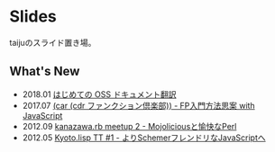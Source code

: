 # Slides

taijuのスライド置き場。

## What's New

- 2018.01 [はじめての OSS ドキュメント翻訳](https://github.com/taiju/slides/blob/master/2018/01/fukumoku-36/slide.org)
- 2017.07 [(car (cdr ファンクション倶楽部)) - FP入門方法思案 with JavaScript](https://taiju.github.com/slides/2017/07/car-cdr-function-club/)
- 2012.09 [kanazawa.rb meetup 2 - Mojoliciousと愉快なPerl](https://taiju.github.com/slides/2012/09/kanazawa.rb/)
- 2012.05 [Kyoto.lisp TT #1 - よりSchemerフレンドリなJavaScriptへ](https://taiju.github.com/slides/2012/05/kyoto.lisp/)
